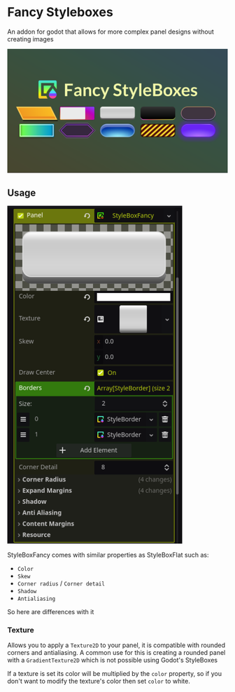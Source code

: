# Fancy Styleboxes
An addon for godot that allows for more complex panel designs without creating images

<img src="Assets/cover.png" width=1000>

## Usage
<img src="Assets/properties.png" width=400>

StyleBoxFancy comes with similar properties as StyleBoxFlat such as:
* `Color`
* `Skew`
* `Corner radius` / `Corner detail`
* `Shadow`
* `Antialiasing`

So here are differences with it
### Texture
Allows you to apply a `Texture2D` to your panel, it is compatible with rounded corners and antialiasing. A common use for this is creating a rounded panel with a `GradientTexture2D` which is not possible using Godot's StyleBoxes

If a texture is set its color will be multiplied by the `color` property, so if you don't want to modify the texture's color then set `color` to white.
